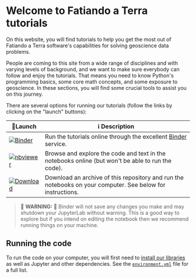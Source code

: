 # Welcome to Fatiando a Terra tutorials

On this website, you will find tutorials to help you get the most out of Fatiando a Terra software's capabilities for solving geoscience data problems.

People are coming to this site from a wide range of disciplines and with varying levels of background, and we want to make sure everybody can follow and enjoy the tutorials. That means you need to know Python's programming basics, some core math concepts, and some exposure to geoscience. In these sections, you will find some crucial tools to assist you on this journey.

There are several options for running our tutorials 
(follow the links by clicking on the "launch" buttons):

🚀Launch | ℹ️ Description
-- | --
[![Binder](https://img.shields.io/badge/launch-Binder-blue?style=flat-square)](https://mybinder.org/v2/gh/fatiando/tutorials/main?filepath=gravity-processing.ipynb) | Run the tutorials online through the excellent [Binder](https://mybinder.org/) service. 
[![nbviewer](https://img.shields.io/badge/view-nbviewer-blue?style=flat-square)](https://nbviewer.org/github/fatiando/tutorials/blob/main/gravity-processing.ipynb) | Browse and explore the code and text in the notebooks online (but won't be able to run the code).
[![Download](https://img.shields.io/badge/download-GitHub-blue?style=flat-square)](https://github.com/fatiando/tutorials/archive/refs/heads/main.zip) | Download an archive of this repository and run the notebooks on your computer. See below for instructions.

> 🚨 **WARNING:** 🚨 
> Binder will not save any changes you make and may shutdown your
> JupyterLab without warning. This is a good way to explore but if you intend
> on editing the notebook then we recommend running things on your machine.

## Running the code

To run the code on your computer, you will first need to 
[install our libraries](https://www.fatiando.org/install/)
as well as Jupyter and other dependencies.
See the [`environment.yml`](environment.yml) file for a full list.